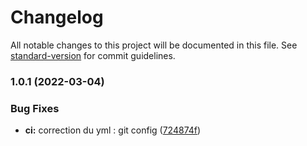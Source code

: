 # Changelog

All notable changes to this project will be documented in this file. See [standard-version](https://github.com/conventional-changelog/standard-version) for commit guidelines.

### 1.0.1 (2022-03-04)


### Bug Fixes

* **ci:** correction du yml : git config ([724874f](https://github.com/MariamAv/demo-cd/commit/724874f7d15fa32d84032af4af9526e4c53c8913))
